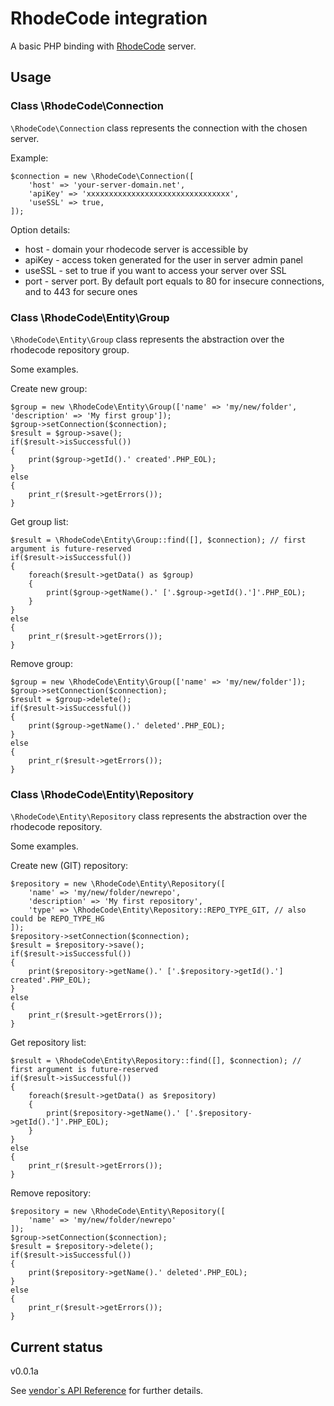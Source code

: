 # RhodeCode integration

A basic PHP binding with [RhodeCode](https://rhodecode.com/) server.

## Usage

### Class \RhodeCode\Connection

`\RhodeCode\Connection` class represents the connection with the chosen server.

Example:
~~~~
$connection = new \RhodeCode\Connection([
    'host' => 'your-server-domain.net',
    'apiKey' => 'xxxxxxxxxxxxxxxxxxxxxxxxxxxxxxxx',
    'useSSL' => true,
]);
~~~~

Option details:

* host - domain your rhodecode server is accessible by
* apiKey - access token generated for the user in server admin panel
* useSSL - set to true if you want to access your server over SSL
* port - server port. By default port equals to 80 for insecure connections, and to 443 for secure ones

### Class \RhodeCode\Entity\Group

`\RhodeCode\Entity\Group` class represents the abstraction over the rhodecode repository group.

Some examples.

Create new group:
~~~~
$group = new \RhodeCode\Entity\Group(['name' => 'my/new/folder', 'description' => 'My first group']);
$group->setConnection($connection);
$result = $group->save();
if($result->isSuccessful())
{
    print($group->getId().' created'.PHP_EOL);
}
else
{
    print_r($result->getErrors());
}
~~~~

Get group list:
~~~~
$result = \RhodeCode\Entity\Group::find([], $connection); // first argument is future-reserved
if($result->isSuccessful())
{
    foreach($result->getData() as $group)
    {
        print($group->getName().' ['.$group->getId().']'.PHP_EOL);  
    }
}
else
{
    print_r($result->getErrors());
}
~~~~

Remove group:
~~~~
$group = new \RhodeCode\Entity\Group(['name' => 'my/new/folder']);
$group->setConnection($connection);
$result = $group->delete();
if($result->isSuccessful())
{
    print($group->getName().' deleted'.PHP_EOL);
}
else
{
    print_r($result->getErrors());
}
~~~~

### Class \RhodeCode\Entity\Repository

`\RhodeCode\Entity\Repository` class represents the abstraction over the rhodecode repository.

Some examples.

Create new (GIT) repository:
~~~~
$repository = new \RhodeCode\Entity\Repository([
    'name' => 'my/new/folder/newrepo',
    'description' => 'My first repository',
    'type' => \RhodeCode\Entity\Repository::REPO_TYPE_GIT, // also could be REPO_TYPE_HG
]);
$repository->setConnection($connection);
$result = $repository->save();
if($result->isSuccessful())
{
    print($repository->getName().' ['.$repository->getId().'] created'.PHP_EOL);
}
else
{
    print_r($result->getErrors());
}
~~~~

Get repository list:
~~~~
$result = \RhodeCode\Entity\Repository::find([], $connection); // first argument is future-reserved
if($result->isSuccessful())
{
    foreach($result->getData() as $repository)
    {
        print($repository->getName().' ['.$repository->getId().']'.PHP_EOL);  
    }
}
else
{
    print_r($result->getErrors());
}
~~~~

Remove repository:
~~~~
$repository = new \RhodeCode\Entity\Repository([
    'name' => 'my/new/folder/newrepo'
]);
$group->setConnection($connection);
$result = $repository->delete();
if($result->isSuccessful())
{
    print($repository->getName().' deleted'.PHP_EOL);
}
else
{
    print_r($result->getErrors());
}
~~~~

## Current status

v0.0.1a

See [vendor`s API Reference](https://docs.rhodecode.com/RhodeCode-Enterprise/api/api.html) for further details.